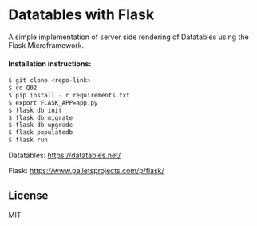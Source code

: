 # Datatables with Flask

A simple implementation of server side rendering of Datatables using the Flask Microframework.

#### Installation instructions:
```sh
$ git clone <repo-link>
$ cd Q02
$ pip install - r requirements.txt
$ export FLASK_APP=app.py
$ flask db init
$ flask db migrate
$ flask db upgrade
$ flask populatedb
$ flask run
```

Datatables:
https://datatables.net/

Flask:
https://www.palletsprojects.com/p/flask/

License
----

MIT





